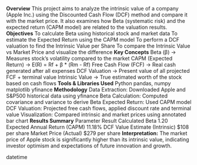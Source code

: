 **Overview**
This project aims to analyze the intrinsic value of a company (Apple Inc.) using the Discounted Cash Flow (DCF) method and compare it with the market price. It also examines how Beta (systematic risk) and the expected return (CAPM model) are related to the valuation results.
**Objectives**
To calculate Beta using historical stock and market data
To estimate the Expected Return using the CAPM model
To perform a DCF valuation to find the Intrinsic Value per Share
To compare the Intrinsic Value vs Market Price and visualize the difference
**Key Concepts**
Beta (β) → Measures stock’s volatility compared to the market
CAPM (Expected Return) → E(R) = Rf + β * (Rm - Rf)
Free Cash Flow (FCF) → Real cash generated after all expenses
DCF Valuation → Present value of all projected FCF + terminal value
Intrinsic Value → True estimated worth of the stock based on cash flows
**Tools & Libraries Used**
Python
pandas, numpy
matplotlib
yfinance
**Methodology**
Data Extraction: Downloaded Apple and S&P500 historical data using yfinance
Beta Calculation: Computed covariance and variance to derive Beta
Expected Return: Used CAPM model
DCF Valuation: Projected free cash flows, applied discount rate and terminal value
Visualization: Compared intrinsic and market prices using annotated bar chart
**Results Summary**
Parameter	Result
Calculated Beta	1.20
Expected Annual Return (CAPM)	11.18%
DCF Value Estimate (Intrinsic)	$108 per share
Market Price (Actual)	$279 per share
**Interpretation:**
The market price of Apple stock is significantly higher than its intrinsic value, indicating investor optimism and expectations of future innovation and growth.


datetime
